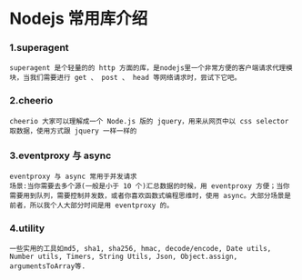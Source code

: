 # Nodejs 常用库介绍

### 1.superagent
	superagent 是个轻量的的 http 方面的库，是nodejs里一个非常方便的客户端请求代理模块，当我们需要进行 get 、 post 、 head 等网络请求时，尝试下它吧。
	
### 2.cheerio
	cheerio 大家可以理解成一个 Node.js 版的 jquery，用来从网页中以 css selector 取数据，使用方式跟 jquery 一样一样的
	
### 3.eventproxy 与 async
	eventproxy 与 async 常用于并发请求
	场景:当你需要去多个源(一般是小于 10 个)汇总数据的时候，用 eventproxy 方便；当你需要用到队列，需要控制并发数，或者你喜欢函数式编程思维时，使用 async。大部分场景是前者，所以我个人大部分时间是用 eventproxy 的。
	
	
### 4.utility
	一些实用的工具如md5, sha1, sha256, hmac, decode/encode, Date utils,  Number utils, Timers, String Utils, Json, Object.assign, argumentsToArray等.